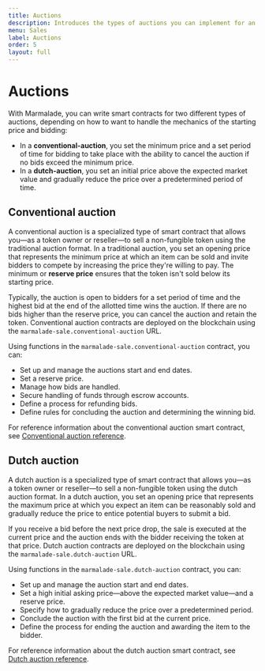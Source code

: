 ```yaml
---
title: Auctions
description: Introduces the types of auctions you can implement for an NFT marketplace using Marmalade and the Kadena blockchain network.
menu: Sales
label: Auctions
order: 5
layout: full
---
```


# Auctions

With Marmalade, you can write smart contracts for two different types of auctions, depending on how to want to handle the mechanics of the starting price and bidding:
- In a **conventional-auction**, you set the minimum price and a set period of time for bidding to take place with the ability to cancel the auction if no bids exceed the minimum price.
- In a **dutch-auction**, you set an initial price above the expected market value and gradually reduce the price over a predetermined period of time.

## Conventional auction

A conventional auction is a specialized type of smart contract that allows you—as a token owner or reseller—to sell a non-fungible token using the traditional auction format.
In a traditional auction, you set an opening price that represents the minimum price at which an item can be sold and invite bidders to compete by increasing the price they're willing to pay.
The minimum or **reserve price** ensures that the token isn't sold below its starting price.

Typically, the auction is open to bidders for a set period of time and the highest bid at the end of the allotted time wins the auction.
If there are no bids higher than the reserve price, you can cancel the auction and retain the token.
Conventional auction contracts are deployed on the blockchain using the `marmalade-sale.conventional-auction` URL.

Using functions in the `marmalade-sale.conventional-auction` contract, you can:

- Set up and manage the auctions start and end dates.
- Set a reserve price.
- Manage how bids are handled.
- Secure handling of funds through escrow accounts.
- Define a process for refunding bids.
- Define rules for concluding the auction and determining the winning bid.

For reference information about the conventional auction smart contract, see [Conventional auction reference](/reference/nft-ref/sale-contracts/conventional-auction).

## Dutch auction

A dutch auction is a specialized type of smart contract that allows you—as a token owner or reseller—to sell a non-fungible token using the dutch auction format.
In a dutch auction, you set an opening price that represents the maximum price at which you expect an item can be reasonably sold and gradually reduce the price to entice potential buyers to submit a bid.

If you receive a bid before the next price drop, the sale is executed at the current price and the auction ends with the bidder receiving the token at that price.
Dutch auction contracts are deployed on the blockchain using the `marmalade-sale.dutch-auction` URL.

Using functions in the `marmalade-sale.dutch-auction` contract, you can:

- Set up and manage the auction start and end dates.
- Set a high initial asking price—above the expected market value—and a reserve price.
- Specify how to gradually reduce the price over a predetermined period.
- Conclude the auction with the first bid at the current price.
- Define the process for ending the auction and awarding the item to the bidder.

For reference information about the dutch auction smart contract, see [Dutch auction reference](/reference/nft-ref/sale-contracts/dutch-auction).